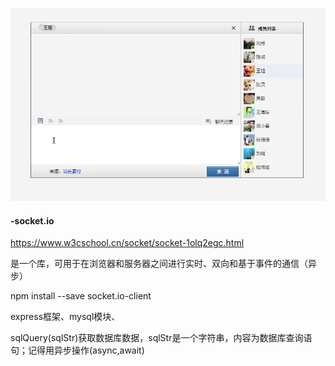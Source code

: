 ![image-20211201165647302](image-20211201165647302.png)



#### -socket.io

https://www.w3cschool.cn/socket/socket-1olq2egc.html

是一个库，可用于在浏览器和服务器之间进行实时、双向和基于事件的通信（异步）

npm install --save socket.io-client

express框架、mysql模块、

sqlQuery(sqlStr)获取数据库数据，sqlStr是一个字符串，内容为数据库查询语句；记得用异步操作(async,await)